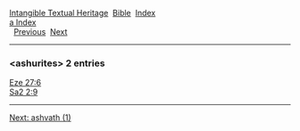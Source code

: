 [Intangible Textual Heritage](../../index)  [Bible](../index) 
[Index](index)   
[a Index](_a_)  
  [Previous](c00793)  [Next](c00795) 

------------------------------------------------------------------------

### &lt;ashurites&gt; 2 entries

[Eze 27:6](../kjv/eze027.htm#006)  
[Sa2 2:9](../kjv/sa2002.htm#009)  

------------------------------------------------------------------------

[Next: ashvath (1)](c00795)
